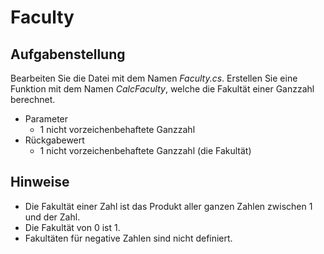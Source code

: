 # Faculty
## Aufgabenstellung

Bearbeiten Sie die Datei mit dem Namen *Faculty.cs*.  Erstellen Sie eine Funktion mit dem Namen *CalcFaculty*, welche die Fakultät einer Ganzzahl berechnet.

* Parameter
  * 1 nicht vorzeichenbehaftete Ganzzahl
* Rückgabewert
  * 1 nicht vorzeichenbehaftete Ganzzahl (die Fakultät)


## Hinweise

* Die Fakultät einer Zahl ist das Produkt aller ganzen Zahlen zwischen 1 und der Zahl.
* Die Fakultät von 0 ist 1.
* Fakultäten für negative Zahlen sind nicht definiert.
